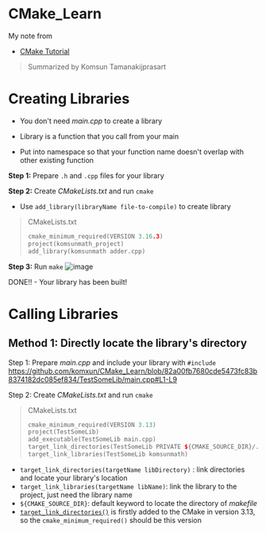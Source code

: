 # CMake_Learn

My note from 

- [CMake Tutorial](https://www.youtube.com/watch?v=nlKcXPUJGwA&list=PLalVdRk2RC6o5GHu618ARWh0VO0bFlif4&ab_channel=Code%2CTech%2CandTutorials)


> Summarized by Komsun Tamanakijprasart

# Creating Libraries
- You don't need _main.cpp_ to create a library
- Library is a function that you call from your main

- Put into namespace so that your function name doesn't overlap with other existing function

**Step 1:** Prepare `.h` and `.cpp` files for your library

**Step 2:** Create _CMakeLists.txt_ and run `cmake`
- Use `add_library(libraryName file-to-compile)` to create library 
> CMakeLists.txt
> ```cpp
> cmake_minimum_required(VERSION 3.16.3)
> project(komsunmath_project)
> add_library(komsunmath adder.cpp)
> ```

**Step 3:** Run `make`
![image](https://github.com/komxun/CMake_Learn/assets/133139057/6e1b9947-842a-48e5-b732-de152ad00f00)

DONE!! - Your library has been built!

# Calling Libraries
## Method 1: Directly locate the library's directory
Step 1: Prepare _main.cpp_ and include your library with `#include`
https://github.com/komxun/CMake_Learn/blob/82a00fb7680cde5473fc83b8374182dc085ef834/TestSomeLib/main.cpp#L1-L9

Step 2: Create _CMakeLists.txt_ and run `cmake`
> CMakeLists.txt
> ```cpp
> cmake_minimum_required(VERSION 3.13)
> project(TestSomeLib)
> add_executable(TestSomeLib main.cpp)
> target_link_directories(TestSomeLib PRIVATE ${CMAKE_SOURCE_DIR}/../SomeLibDemo/build)
> target_link_libraries(TestSomeLib komsunmath)
> ```

- `target_link_directories(targetName libDirectory)` : link directories and locate your library's location
- `target_link_libraries(targetName libName)`: link the library to the project, just need the library name
- `${CMAKE_SOURCE_DIR}`: default keyword to locate the directory of _makefile_
- [`target_link_directories()`](https://cmake.org/cmake/help/latest/command/target_link_directories.html) is firstly added to the CMake in version 3.13, so the `cmake_minimum_required()` should be this version
